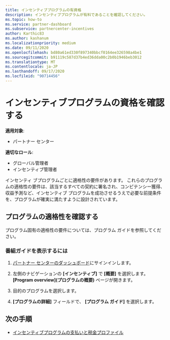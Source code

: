 ```yaml
---
title: インセンティブプログラムの有資格
description: インセンティブプログラムが有料であることを確認してください。
ms.topic: how-to
ms.service: partner-dashboard
ms.subservice: partnercenter-incentives
author: Karthic83
ms.author: kashanum
ms.localizationpriority: medium
ms.date: 09/11/2020
ms.openlocfilehash: bd80a61ed330f897340bbcf0164ee326598a4be1
ms.sourcegitcommit: b91119c587d37b4ed36dda00c2b0b1946beb3012
ms.translationtype: MT
ms.contentlocale: ja-JP
ms.lasthandoff: 09/17/2020
ms.locfileid: "90714456"
---
```

# <a name="determine-your-incentives-program-eligibility"></a>インセンティブプログラムの資格を確認する

**適用対象**:

- パートナー センター

**適切なロール**:

- グローバル管理者
- インセンティブ管理者

 インセンティ ブプログラムごとに適格性の要件があります。 これらのプログラムの適格性の要件は、該当するすべての契約に署名され、コンピテンシー獲得、収益予測など、インセンティブ プログラムを成功させるうえで必要な前提条件を、プログラムが確実に満たすように設計されています。

## <a name="determining-your-program-eligibility"></a>プログラムの適格性を確認する

プログラム固有の適格性の要件については、プログラム ガイドを参照してください。 

### <a name="to-see-your-program-guide"></a>番組ガイドを表示するには

1. [パートナー センターのダッシュボード](https://partner.microsoft.com/dashboard/)にサインインします。

2. 左側のナビゲーションの **[インセンティブ]** で **[概要]** を選択します。 **[Program overview]\(プログラムの概要\)** ページが開きます。

3. 目的のプログラムを選択します。

4. **[プログラムの詳細]** フィールドで、 **[プログラム ガイド]** を選択します。

## <a name="next-steps"></a>次の手順

- [インセンティブプログラムの支払いと税金プロファイル](incentives-create-and-manage-your-payout-and-tax-profiles.md)